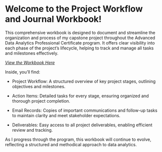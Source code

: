# Welcome to the Project Workflow and Journal Workbook!

This comprehensive workbook is designed to document and streamline the organization and process of my capstone project throughout the Advanced Data Analytics Professional Certificate program. It offers clear visibility into each phase of the project’s lifecycle, helping to track and manage all tasks and milestones effectively.

[*View the Workbook Here*](https://1drv.ms/x/c/7fc1e21a85c52ea2/IQNiqQp9pzOyT6zVobKqBKDHAcpPicaKagxmED5eZVk244A?em=2&wdAllowInteractivity=False&ActiveCell='Welcome'!A1&wdHideGridlines=True&wdHideHeaders=True&wdDownloadButton=True&wdInConfigurator=True&wdInConfigurator=True)

Inside, you’ll find:

* Project Workflow: A structured overview of key project stages, outlining objectives and milestones.

* Action Items: Detailed tasks for every stage, ensuring organized and thorough project completion.

* Email Records: Copies of important communications and follow-up tasks to maintain clarity and meet stakeholder expectations.

* Deliverables: Easy access to all project deliverables, enabling efficient review and tracking.

As I progress through the program, this workbook will continue to evolve, reflecting a structured and methodical approach to data analytics.
